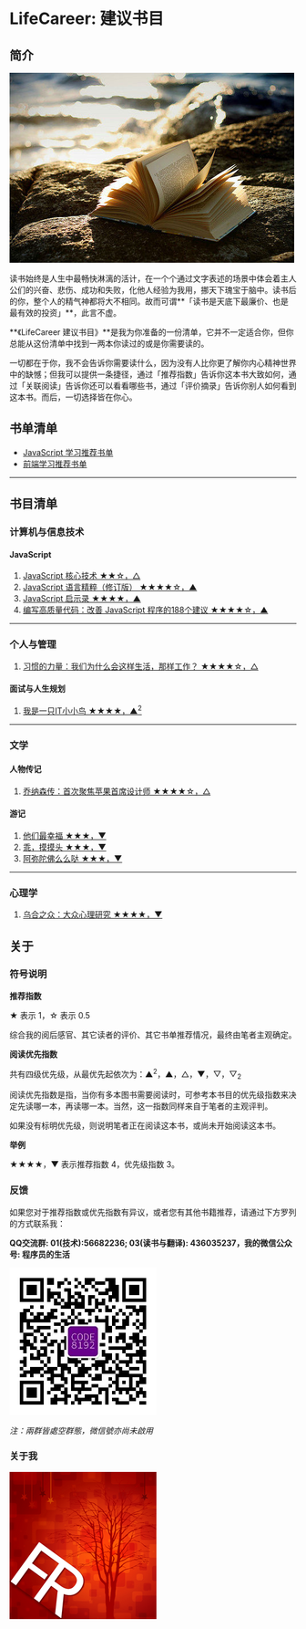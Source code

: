 # LifeCareer: 建议书目 #

## 简介 ##

![Title](assets/title.jpg)

读书始终是人生中最畅快淋漓的活计，在一个个通过文字表述的场景中体会着主人公们的兴奋、悲伤、成功和失败，化他人经验为我用，挪天下瑰宝于脑中。读书后的你，整个人的精气神都将大不相同。故而可谓**「读书是天底下最廉价、也是最有效的投资」**，此言不虚。

**《LifeCareer 建议书目》**是我为你准备的一份清单，它并不一定适合你，但你总能从这份清单中找到一两本你读过的或是你需要读的。

一切都在于你，我不会告诉你需要读什么，因为没有人比你更了解你内心精神世界中的缺憾；但我可以提供一条捷径，通过「推荐指数」告诉你这本书大致如何，通过「关联阅读」告诉你还可以看看哪些书，通过「评价摘录」告诉你别人如何看到这本书。而后，一切选择皆在你心。

## 书单清单 ##

* [JavaScript 学习推荐书单](seminar-lists/javascript-list.md "JavaScript 学习推荐书单")
* [前端学习推荐书单](seminar-lists/front-end-list.md "前端学习推荐书单")

***

## 书目清单 ##

### 计算机与信息技术 ###

#### JavaScript ####
1. [JavaScript 核心技术 ★★☆，△](computer-it/javascript/learning-javascript---cmpedu-2007.md	"JavaScript 核心技术")
2. [JavaScript 语言精粹（修订版） ★★★★☆，▲](computer-it/javascript/javascript-the-good-parts---phei-2012.md "JavaScript 语言精粹")
3. [JavaScript 启示录 ★★★★，▲](computer-it/javascript/javascript-enlightenment---ptpress-2014.md "JavaScript 启示录")
4. [编写高质量代码：改善 JavaScript 程序的188个建议 ★★★★☆，▲](computer-it/javascript/javascript-188---cmpedu-2012.md "编写高质量代码：改善 JavaScript 程序的188个建议")

***

### 个人与管理 ###
1. [习惯的力量：我们为什么会这样生活，那样工作？ ★★★★☆，△](personnel-management/the-power-of-habit---citicpress-2013.md	"习惯的力量：我们为什么会这样生活，那样工作？")

#### 面试与人生规划 ####

1. [我是一只IT小小鸟 ★★★★，▲<sup>2</sup>](personnel-management/i-am-a-tiny-bird---phei-2009.md	"我是一只IT小小鸟")

***

### 文学 ###

#### 人物传记 ####
1. [乔纳森传：首次聚焦苹果首席设计师 ★★★★☆，△](literature/biography/the-genius-behind-apple_s-greatest-products---citicpress-2014.md	"乌合之众：大众心理研究")

#### 游记 ####

1. [他们最幸福 ★★★，▼](literature/travels/ta-men-zui-xin-fu---hl&amp;ahp-2013.md "他们最幸福")
2. [乖，摸摸头 ★★★，▼](literature/travels/guai-mo-mo-tou---hl&amp;ahp-2014.md "乖，摸摸头")
3. [阿弥陀佛么么哒 ★★★，▼](literature/travels/e-mo-tuo-fo-me-me-da---hl&amp;ahp-2015.md "阿弥陀佛么么哒")

***

### 心理学 ###
1. [乌合之众：大众心理研究 ★★★★，▼](psychology/a-study-of-the-popular-mind---cctpress-2014.md	"乌合之众：大众心理研究")


## 关于 ##

### 符号说明 ###

**推荐指数**

★ 表示 1，☆ 表示 0.5

综合我的阅后感官、其它读者的评价、其它书单推荐情况，最终由笔者主观确定。

**阅读优先指数**

共有四级优先级，从最优先起依次为：▲<sup>2</sup>，▲，△，▼，▽，▽<sub>2</sub>

阅读优先指数是指，当你有多本图书需要阅读时，可参考本书目的优先级指数来决定先读哪一本，再读哪一本。当然，这一指数同样来自于笔者的主观评判。

如果没有标明优先级，则说明笔者正在阅读这本书，或尚未开始阅读这本书。

**举例**

★★★★，▼ 表示推荐指数 4，优先级指数 3。

### 反馈 ###

如果您对于推荐指数或优先指数有异议，或者您有其他书籍推荐，请通过下方罗列的方式联系我：

**QQ交流群: 01(技术):56682236; 03(读书与翻译): 436035237，我的微信公众号: 程序员的生活**

![程序员的生活](wechat.jpg "程序员的生活")

*注：兩群皆處空群態，微信號亦尚未啟用*

### 关于我 ###

![关于我](myface.png "关于我")